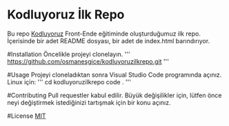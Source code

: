 # Kodluyoruz İlk Repo
Bu repo [Kodluyoruz](https://www.kodluyoruz.org) Front-Ende eğitiminde oluşturduğumuz ilk repo. İçerisinde bir adet README dosyası, bir adet de index.html barındırıyor.

#Installation
Öncelikle projeyi clonelayın.
'''
https://github.com/osmanesgice/kodluyoruzilkrepo.git
'''

#Usage
Projeyi cloneladıktan sonra Visual Studio Code programında açınız.
Linux için:
'''
cd kodluyoruzilkrepo
code .
'''

#Contributing
Pull requestler kabul edilir. Büyük değişilikler için, lütfen önce neyi değiştirmek istediğinizi tartışmak için bir konu açınız.

#License
[MIT](https://choosealicense.com/licenses/mit/)
